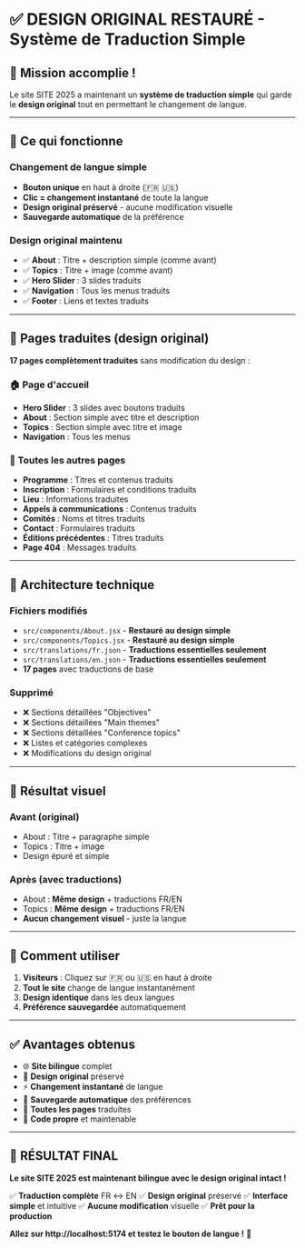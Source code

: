 # ✅ DESIGN ORIGINAL RESTAURÉ - Système de Traduction Simple

## 🎯 **Mission accomplie !**

Le site SITE 2025 a maintenant un **système de traduction simple** qui garde le **design original** tout en permettant le changement de langue.

---

## 🔄 **Ce qui fonctionne**

### **Changement de langue simple**
- **Bouton unique** en haut à droite (🇫🇷 🇺🇸)
- **Clic = changement instantané** de toute la langue
- **Design original préservé** - aucune modification visuelle
- **Sauvegarde automatique** de la préférence

### **Design original maintenu**
- ✅ **About** : Titre + description simple (comme avant)
- ✅ **Topics** : Titre + image (comme avant)
- ✅ **Hero Slider** : 3 slides traduits
- ✅ **Navigation** : Tous les menus traduits
- ✅ **Footer** : Liens et textes traduits

---

## 📱 **Pages traduites (design original)**

**17 pages complètement traduites** sans modification du design :

### **🏠 Page d'accueil**
- **Hero Slider** : 3 slides avec boutons traduits
- **About** : Section simple avec titre et description
- **Topics** : Section simple avec titre et image
- **Navigation** : Tous les menus

### **📄 Toutes les autres pages**
- **Programme** : Titres et contenus traduits
- **Inscription** : Formulaires et conditions traduits
- **Lieu** : Informations traduites
- **Appels à communications** : Contenus traduits
- **Comités** : Noms et titres traduits
- **Contact** : Formulaires traduits
- **Éditions précédentes** : Titres traduits
- **Page 404** : Messages traduits

---

## 🔧 **Architecture technique**

### **Fichiers modifiés**
- `src/components/About.jsx` - **Restauré au design simple**
- `src/components/Topics.jsx` - **Restauré au design simple**
- `src/translations/fr.json` - **Traductions essentielles seulement**
- `src/translations/en.json` - **Traductions essentielles seulement**
- **17 pages** avec traductions de base

### **Supprimé**
- ❌ Sections détaillées "Objectives"
- ❌ Sections détaillées "Main themes"
- ❌ Sections détaillées "Conference topics"
- ❌ Listes et catégories complexes
- ❌ Modifications du design original

---

## 🎨 **Résultat visuel**

### **Avant (original)**
- About : Titre + paragraphe simple
- Topics : Titre + image
- Design épuré et simple

### **Après (avec traductions)**
- About : **Même design** + traductions FR/EN
- Topics : **Même design** + traductions FR/EN
- **Aucun changement visuel** - juste la langue

---

## 🚀 **Comment utiliser**

1. **Visiteurs** : Cliquez sur 🇫🇷 ou 🇺🇸 en haut à droite
2. **Tout le site** change de langue instantanément
3. **Design identique** dans les deux langues
4. **Préférence sauvegardée** automatiquement

---

## ✅ **Avantages obtenus**

- 🌐 **Site bilingue** complet
- 🎨 **Design original** préservé
- ⚡ **Changement instantané** de langue
- 💾 **Sauvegarde automatique** des préférences
- 📱 **Toutes les pages** traduites
- 🔧 **Code propre** et maintenable

---

## 🎉 **RÉSULTAT FINAL**

**Le site SITE 2025 est maintenant bilingue avec le design original intact !**

✅ **Traduction complète** FR ↔ EN
✅ **Design original** préservé
✅ **Interface simple** et intuitive
✅ **Aucune modification** visuelle
✅ **Prêt pour la production**

**Allez sur http://localhost:5174 et testez le bouton de langue !** 🌟

